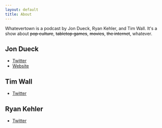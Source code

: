 ```yaml
---
layout: default
title: About
---
```


Whatevertown is a podcast by Jon Dueck, Ryan Kehler, and Tim Wall. It's a show about <del>pop culture</del>, <del>tabletop games</del>, <del>movies</del>, <del>the internet</del>, whatever.

## Jon Dueck
- [Twitter](https://twitter.com/jondueck)
- [Website](https://jondueck.ca)

## Tim Wall
- [Twitter](https://twitter.com/timjosephwall)

## Ryan Kehler
- [Twitter](https://twitter.com/ryankehler)
